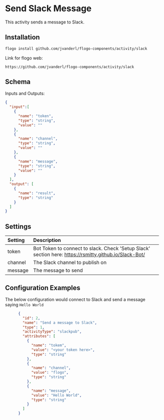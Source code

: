
# Send Slack Message
This activity sends a message to Slack.

## Installation

```bash
flogo install github.com/jvanderl/flogo-components/activity/slack
```
Link for flogo web:
```
https://github.com/jvanderl/flogo-components/activity/slack
```

## Schema
Inputs and Outputs:

```json
{
  "input":[
    {
      "name": "token",
      "type": "string",
      "value": ""
    },
    {
      "name": "channel",
      "type": "string",
      "value": ""
    },
    {
      "name": "message",
      "type": "string",
      "value": ""
    }
  ],
  "output": [
    {
      "name": "result",
      "type": "string"
    }
  ]
}
```
## Settings
| Setting          | Description    |
|:-----------------|:---------------|
| token              | Bot Token to connect to slack. Check 'Setup Slack' section here: https://rsmitty.github.io/Slack-Bot/ |         
| channel         | The Slack channel to publish on |
| message         | The message to send |         

## Configuration Examples
The below configuration would connect to Slack and send a message saying `Hello World`
```json
      {
        "id": 2,
        "name": "Send a message to Slack",
        "type": 1,
        "activityType": "slackpub",
        "attributes": [
          {
            "name": "tokem",
            "value": "<your token here>",
            "type": "string"
          },
          {
            "name": "channel",
            "value": "flogo",
            "type": "string"
          },
          {
            "name": "message",
            "value": "Hello World",
            "type": "string"
          }
        ]
      }
```
